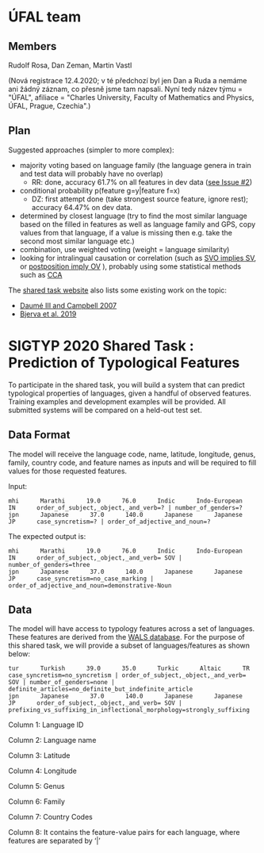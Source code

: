 # ÚFAL team

## Members

Rudolf Rosa, Dan Zeman, Martin Vastl

(Nová registrace 12.4.2020; v té předchozí byl jen Dan a Ruda a nemáme ani žádný záznam, co přesně jsme tam napsali.
Nyní tedy název týmu = "ÚFAL", afiliace = "Charles University, Faculty of Mathematics and Physics, ÚFAL, Prague, Czechia".)

## Plan

Suggested approaches (simpler to more complex):

* majority voting based on language family (the language genera in train and
test data will probably have no overlap)
  * RR: done, accuracy 61.7% on all features in dev data ([see Issue #2](https://github.com/ufal/ST2020/issues/2))
* conditional probability p(feature g=y|feature f=x)
  * DZ: first attempt done (take strongest source feature, ignore rest); accuracy 64.47% on dev data.
* determined by closest language (try to find the most similar language based
  on the filled in features as well as language family and GPS, copy values
  from that language, if a value is missing then e.g. take the second most
  similar language etc.)
* combination, use weighted voting (weight = language similarity)
* looking for intralingual causation or correlation (such as
    [SVO implies SV](https://wals.info/combinations/82A_81A#2/17.9/153.0), or
  [postposition imply OV](https://wals.info/feature/95A#2/14.9/152.8) ),
  probably using some statistical methods such as
  [CCA](https://en.wikipedia.org/wiki/Canonical_correlation)

The [shared task website](https://sigtyp.github.io/st2020.html) also lists some existing work on the topic:
* [Daumé III and Campbell 2007](https://arxiv.org/abs/0907.0785)
* [Bjerva et al. 2019](https://arxiv.org/abs/1903.10950)

# SIGTYP 2020 Shared Task : Prediction of Typological Features

To participate in the shared task, you will build a system that can predict typological properties of languages, given a handful of observed features. Training examples and development examples will be provided. All submitted systems will be compared on a held-out test set.

## Data Format

The model will receive the language code, name, latitude, longitude, genus, family, country code, and feature names as inputs and will be required to fill values for those requested features.

Input:
```
mhi      Marathi      19.0      76.0      Indic      Indo-European      IN      order_of_subject,_object,_and_verb=? | number_of_genders=?
jpn      Japanese      37.0      140.0      Japanese      Japanese      JP      case_syncretism=? | order_of_adjective_and_noun=?
```

The expected output is:
```
mhi      Marathi      19.0      76.0      Indic      Indo-European      IN      order_of_subject,_object,_and_verb= SOV | number_of_genders=three
jpn      Japanese      37.0      140.0      Japanese      Japanese      JP      case_syncretism=no_case_marking | order_of_adjective_and_noun=demonstrative-Noun
```
## Data

The model will have access to typology features across a set of languages. These features are derived from the [WALS database](https://wals.info/). For the purpose of this shared task, we will provide a subset of languages/features as shown below:
```
tur      Turkish      39.0      35.0      Turkic      Altaic      TR      case_syncretism=no_syncretism | order_of_subject,_object,_and_verb= SOV | number_of_genders=none | definite_articles=no_definite_but_indefinite_article
jpn      Japanese      37.0      140.0      Japanese      Japanese      JP      order_of_subject,_object,_and_verb= SOV | prefixing_vs_suffixing_in_inflectional_morphology=strongly_suffixing
```
Column 1: Language ID

Column 2: Language name

Column 3: Latitude

Column 4: Longitude

Column 5: Genus

Column 6: Family

Column 7: Country Codes

Column 8: It contains the feature-value pairs for each language, where features are separated by ‘|’
